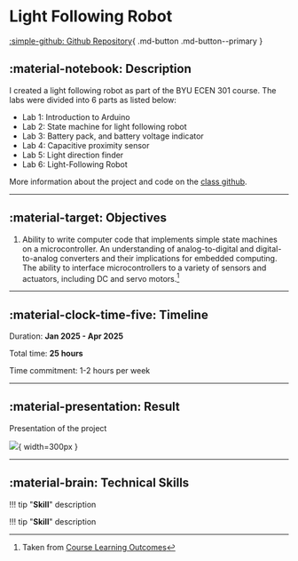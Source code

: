 # Light Following Robot

[:simple-github: Github Repository](https://github.com/randybeard/ECEn-240-301){ .md-button .md-button--primary }

## :material-notebook: Description

I created a light following robot as part of the BYU ECEN 301 course. The labs were divided into 6 parts as listed below:

- Lab 1:  Introduction to Arduino
- Lab 2:  State machine for light following robot
- Lab 3:  Battery pack, and battery voltage indicator 
- Lab 4:  Capacitive proximity sensor 
- Lab 5:  Light direction finder
- Lab 6:  Light-Following Robot

More information about the project and code on the [class github](https://github.com/randybeard/ECEn-240-301).

***

## :material-target: Objectives

1. Ability to write computer code that implements simple state machines on a microcontroller. An understanding of analog-to-digital and digital-to-analog converters and their implications for embedded computing. The ability to interface microcontrollers to a variety of sensors and actuators, including DC and servo motors.[^1]

[^1]: Taken from [Course Learning Outcomes](https://catalog.byu.edu/courses/01690-007)

***

## :material-clock-time-five: Timeline

Duration: **Jan 2025 - Apr 2025**

Total time: **25 hours**

Time commitment: 1-2 hours per week

***

## :material-presentation: Result

Presentation of the project

![](#){ width=300px }

***

## :material-brain: Technical Skills

!!! tip "**Skill**"
    description

!!! tip "**Skill**"
    description